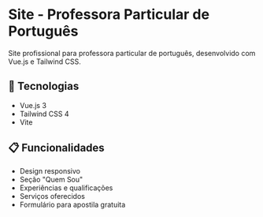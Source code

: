 # Site - Professora Particular de Português

Site profissional para professora particular de português, desenvolvido com Vue.js e Tailwind CSS.

## 🚀 Tecnologias

- Vue.js 3
- Tailwind CSS 4
- Vite

## 📋 Funcionalidades

- Design responsivo
- Seção "Quem Sou"
- Experiências e qualificações
- Serviços oferecidos
- Formulário para apostila gratuita